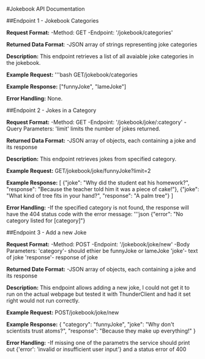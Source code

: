 #Jokebook API Documentation

##Endpoint 1 - Jokebook Categories

**Request Format:**
-Method: GET
-Endpoint: '/jokebook/categories'

**Returned Data Format**:
-JSON array of strings representing joke categories

**Description:**
This endpoint retrieves a list of all avaiable joke categories in the jokebook.

**Example Request:**
'''bash
GET/jokebook/categories

**Example Response:**
["funnyJoke", "lameJoke"]

**Error Handling:**
None.

##Endpoint 2 - Jokes in a Category

**Request Format:**
-Method: GET
-Endpoint: '/jokebook/joke/:category'
-Query Parameters: 'limit' limits the number of jokes returned.

**Returned Data Format:**
-JSON array of objects, each containing a joke and its response

**Description:**
This endpoint retrieves jokes from specified category.

**Example Request:**
GET/jokebook/joke/funnyJoke?limit=2

**Example Response:**
[
    {"joke": "Why did the student eat his homework?", "response": "Because the teacher told him it was a piece of cake!"},
    {"joke": "What kind of tree fits in your hand?", "response": "A palm tree"}
]

**Error Handling:**
-If the specified category is not found, the response will have the 404 status code with the error message:
'''json
{"error": "No category listed for [category]"}

##Endpoint 3 - Add a new Joke

**Request Format:**
-Method: POST
-Endpoint: '/jokebook/joke/new'
-Body Parameters:
    'category'- should ethier be funnyJoke or lameJoke
    'joke'- text of joke
    'response'- response of joke

**Returned Date Format:**
-JSON array of objects, each containing a joke and its response

**Description:**
This endpoint allows adding a new joke, I could not get it to run on the actual webpage but tested it with ThunderClient and had it set right would not run correctly.

**Example Request:**
POST/jokebook/joke/new

**Example Response:**
{
  "category": "funnyJoke",
  "joke": "Why don't scientists trust atoms?",
  "response": "Because they make up everything!"
}

**Error Handling:**
-If missing one of the parametrs the service should print out {'error': 'invalid or insufficient user input'}  and a status error of 400